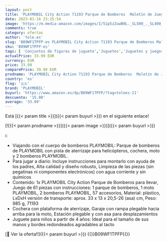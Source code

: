 ```yaml
---
layout: post
title: 'PLAYMOBIL City Action 71193 Parque de Bomberos  Maletín de Juegos con bisagras y asa  Juguete para Llevar  Juguete para niños a Partir de 4 años'
date: 2023-01-16 23:25:54
image: 'https://m.media-amazon.com/images/I/51p5zZuwB0L._SL500_._SL400_.jpg'
comments: true
category: ofertas
author: 'tole.es'
slug: 'B09WF1TPFP-es PLAYMOBIL City Action 71193 Parque de Bomberos Maletín de...'
sku: 'B09WF1TPFP-es'
tags: [ 'Conjuntos de figuras de juguete','Juguetes','Juguetes y juegos','Muñecos y figuras','playmobil','🇪🇸', ]
actualPrice: 33.99 EUR
currency: EUR
price: 33.99
comparePrice: 39.99 EUR
prodname: 'PLAYMOBIL City Action 71193 Parque de Bomberos  Maletín de Juegos con bisagras y asa  Juguete para Llevar  Juguete para niños a Partir de 4 años'
country: 'es'
flag: '🇪🇸'
brand: 'PLAYMOBIL'
buyurl: 'https://www.amazon.es/dp/B09WF1TPFP/?tag=tolees-21'
descuento: '15.00'
average: '33.99'
---
```


Está [{{< param title >}}]({{< param buyurl >}}) en el siguiente enlace!

[![{{< param prodname >}}]({{< param image >}})]({{< param buyurl >}})

ℹ️:

- Viajando con el cuerpo de bomberos PLAYMOBIL: Parque de bomberos de PLAYMOBIL con pista de aterrizaje para helicópteros, cochera, moto y 2 bomberos PLAYMOBIL.
- Para jugar a diario: Incluye instrucciones para montarlo con ayuda de los padres, Alta calidad y diseño robusto, Limpieza de las piezas (sin pegatinas ni componentes electrónicos) con agua corriente y sin químicos
- Contenido: 1x PLAYMOBIL City Action Parque de Bomberos para llevar, Juego de 61 piezas con instrucciones: 1 parque de bomberos, 1 moto PLAYMOBIL, 2 bomberos PLAYMOBIL, 57 accesorios, Material: plástico, LxDxH versión de transporte: aprox. 33 x 13 x 20,5-26 (asa) cm, Peso: 985 g, 71193
- Cochera con plataforma de aterrizaje, Garaje con rampa plegable hacia arriba para la moto, Estación plegable y con asa para desplazamientos
- Juguete para niños a partir de 4 años: Ideal para el tamaño de sus manos y bordes redondeados agradables al tacto

[🛒 Ver la oferta!!]({{< param buyurl >}})
{{<world>}}B09WF1TPFP{{</world>}}
